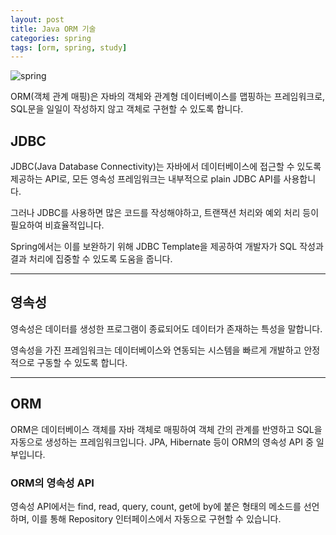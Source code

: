 ```yaml
---
layout: post
title: Java ORM 기술
categories: spring
tags: [orm, spring, study]
---
```

![spring](https://spring.io/img/og-spring.png)

ORM(객체 관계 매핑)은 자바의 객체와 관계형 데이터베이스를 맵핑하는 프레임워크로, SQL문을 일일이 작성하지 않고 객체로 구현할 수 있도록 합니다.

## JDBC

JDBC(Java Database Connectivity)는 자바에서 데이터베이스에 접근할 수 있도록 제공하는 API로, 모든 영속성 프레임워크는 내부적으로 plain JDBC API를 사용합니다. 

그러나 JDBC를 사용하면 많은 코드를 작성해야하고, 트랜잭션 처리와 예외 처리 등이 필요하여 비효율적입니다. 

Spring에서는 이를 보완하기 위해 JDBC Template을 제공하여 개발자가 SQL 작성과 결과 처리에 집중할 수 있도록 도움을 줍니다.

---


## 영속성

영속성은 데이터를 생성한 프로그램이 종료되어도 데이터가 존재하는 특성을 말합니다.

영속성을 가진 프레임워크는 데이터베이스와 연동되는 시스템을 빠르게 개발하고 안정적으로 구동할 수 있도록 합니다.

---


## ORM

ORM은 데이터베이스 객체를 자바 객체로 매핑하여 객체 간의 관계를 반영하고 SQL을 자동으로 생성하는 프레임워크입니다. JPA, Hibernate 등이 ORM의 영속성 API 중 일부입니다.

### ORM의 영속성 API

영속성 API에서는 find, read, query, count, get에 by에 붙은 형태의 메소드를 선언하며, 이를 통해 Repository 인터페이스에서 자동으로 구현할 수 있습니다.
